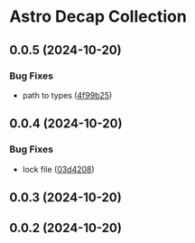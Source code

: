 # Astro Decap Collection

## 0.0.5 (2024-10-20)


### Bug Fixes

* path to types ([4f99b25](https://github.com/davidenke/astro-decap-collection/commit/4f99b25a91e1315aee0d13c7bc05dec5d33b070c))

## 0.0.4 (2024-10-20)


### Bug Fixes

* lock file ([03d4208](https://github.com/davidenke/astro-decap-collection/commit/03d4208f9cf0535d982a1a04fa934cfe73a7637d))

## 0.0.3 (2024-10-20)

## 0.0.2 (2024-10-20)

